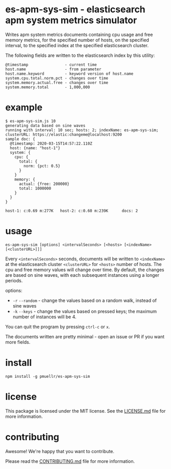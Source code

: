 es-apm-sys-sim - elasticsearch apm system metrics simulator
================================================================================

Writes apm system metrics documents containing cpu usage and free memory
metrics, for the specified number of hosts, on the specified interval, to
the specified index at the specified elasticsearch cluster.

The following fields are written to the elasticsearch index by this utility:

    @timestamp                - current time
    host.name                 - from parameter
    host.name.keyword         - keyword version of host.name
    system.cpu.total.norm.pct - changes over time
    system.memory.actual.free - changes over time
    system.memory.total       - 1,000,000


example
================================================================================

```console
$ es-apm-sys-sim.js 10
generating data based on sine waves
running with interval: 10 sec; hosts: 2; indexName: es-apm-sys-sim; clusterURL: https://elastic:changeme@localhost:9200
sample doc: {
  @timestamp: 2020-03-15T14:57:22.110Z
  host: {name: "host-1"}
  system: {
    cpu: {
      total: {
        norm: {pct: 0.5}
      }
    }
    memory: {
      actual: {free: 200000}
      total: 1000000
    }
  }
}

host-1: c:0.69 m:277K   host-2: c:0.60 m:239K      docs: 2
```


usage
================================================================================

```
es-apm-sys-sim [options] <intervalSeconds> [<hosts> [<indexName> [<clusterURL>]]]
```

Every `<intervalSeconds>` seconds, documents will be written to `<indexName>` at
the elasticsearch cluster `<clusterURL>` for `<hosts>` number of hosts.  The cpu
and free memory values will change over time.  By default, the changes are based
on sine waves, with each subsequent instances using a longer periods.

options:

* `-r` `--random` - change the values based on a random walk, instead of sine waves
* `-k` `--keys` - change the values based on pressed keys; the maximum number of
  instances will be 4.

You can quit the program by pressing `ctrl-c` or `x`.  

The documents written are pretty minimal - open an issue or PR if you want
more fields.


install
================================================================================

    npm install -g pmuellr/es-apm-sys-sim


license
================================================================================

This package is licensed under the MIT license.  See the [LICENSE.md][] file
for more information.


contributing
================================================================================

Awesome!  We're happy that you want to contribute.

Please read the [CONTRIBUTING.md][] file for more information.


[LICENSE.md]: LICENSE.md
[CONTRIBUTING.md]: CONTRIBUTING.md
[CHANGELOG.md]: CHANGELOG.md